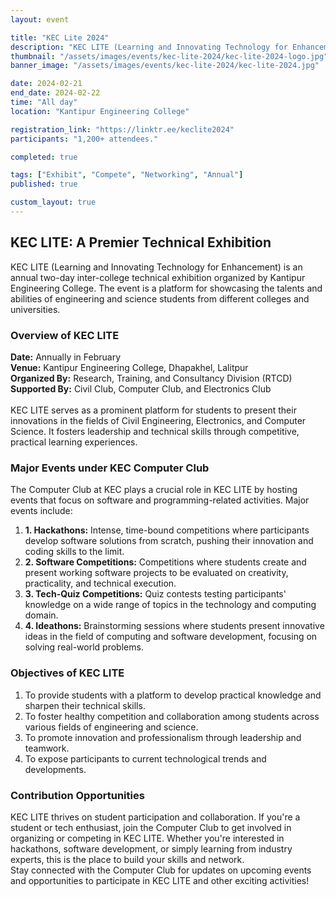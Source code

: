 ```yaml
---
layout: event

title: "KEC Lite 2024"
description: "KEC LITE (Learning and Innovating Technology for Enhancement) is an annual two-day inter-college technical exhibition organized by Kantipur Engineering College. The event is a platform for showcasing the talents and abilities of engineering and science students from different colleges and universities."
thumbnail: "/assets/images/events/kec-lite-2024/kec-lite-2024-logo.jpg"
banner_image: "/assets/images/events/kec-lite-2024/kec-lite-2024.jpg"

date: 2024-02-21
end_date: 2024-02-22
time: "All day"
location: "Kantipur Engineering College"

registration_link: "https://linktr.ee/keclite2024"
participants: "1,200+ attendees."

completed: true

tags: ["Exhibit", "Compete", "Networking", "Annual"]
published: true 

custom_layout: true
---
```


<!-- Content -->
<div class="container py-10 px-2 mx-auto items-center">
  <h2 class="text-5xl font-bold text-[{{site.text-colors.darkblue}}] text-center mb-8">
    KEC LITE: A Premier Technical Exhibition
  </h2>
    
  <!-- Image Needs to be changed later-->
  <div class="w-full h-[518.54px] bg-cover bg-center rounded-[24px] mx-auto" style="background-image: url('../assets/images/events/kec-lite-2024.png'); background-size: contain; background-repeat: no-repeat;">
  </div>


  <!-- Description -->
  <p class="text-[16px] leading-[120%] font-normal text-black mx-auto mt-4">
    KEC LITE (Learning and Innovating Technology for Enhancement) is an annual two-day inter-college technical exhibition organized by Kantipur Engineering College. The event is a platform for showcasing the talents and abilities of engineering and science students from different colleges and universities.
  </p>

  <!-- Overview -->
  <div class="mx-auto mt-4">
    <h3 class="text-[24px] font-bold text-black">Overview of KEC LITE</h3>
    <p class="text-[16px] leading-[120%] font-normal text-black">
      <b>Date:</b> Annually in February<br>
      <b>Venue:</b> Kantipur Engineering College, Dhapakhel, Lalitpur<br>
      <b>Organized By:</b> Research, Training, and Consultancy Division (RTCD)<br>
      <b>Supported By:</b> Civil Club, Computer Club, and Electronics Club<br><br>
      KEC LITE serves as a prominent platform for students to present their innovations in the fields of Civil Engineering, Electronics, and Computer Science. It fosters leadership and technical skills through competitive, practical learning experiences.
    </p>
  </div>

  <!-- Events -->
  <div class="mx-auto mt-4">
    <h3 class="text-[24px] font-bold text-black">Major Events under KEC Computer Club</h3>
    <p class="text-[16px] leading-[120%] font-normal text-black">
      The Computer Club at KEC plays a crucial role in KEC LITE by hosting events that focus on software and programming-related activities. Major events include:
      <br>
      <ol> <!-- Couldn't find a simple better way to make the numbering bold -->
        <li><strong>1. Hackathons:</strong> Intense, time-bound competitions where participants develop software solutions from scratch, pushing their innovation and coding skills to the limit.</li>
        <li><strong>2. Software Competitions:</strong> Competitions where students create and present working software projects to be evaluated on creativity, practicality, and technical execution.</li>
        <li><strong>3. Tech-Quiz Competitions:</strong> Quiz contests testing participants' knowledge on a wide range of topics in the technology and computing domain.</li>
        <li><strong>4. Ideathons:</strong> Brainstorming sessions where students present innovative ideas in the field of computing and software development, focusing on solving real-world problems.</li>
      </ol>
    </p>
  </div>

  <!-- Objectives-->
  <div class="mx-auto mt-4">
    <h3 class="text-[24px] font-bold text-black">Objectives of KEC LITE</h3>
    <ol class="list-decimal list-inside">
        <li>To provide students with a platform to develop practical knowledge and sharpen their technical skills.</li>
        <li>To foster healthy competition and collaboration among students across various fields of engineering and science.</li>
        <li>To promote innovation and professionalism through leadership and teamwork.</li>
        <li>To expose participants to current technological trends and developments.</li>
    </ol>
  </div>

  <!-- Contributing -->
  <div class="mx-auto mt-4">
    <h3 class="text-[24px] font-bold text-black">Contribution Opportunities</h3>
    <p class="text-[16px] leading-[120%] font-normal text-black">
      KEC LITE thrives on student participation and collaboration. If you're a student or tech enthusiast, join the Computer Club to get involved in organizing or competing in KEC LITE. Whether you're interested in hackathons, software development, or simply learning from industry experts, this is the place to build your skills and network.<br>Stay connected with the Computer Club for updates on upcoming events and opportunities to participate in KEC LITE and other exciting activities!
    </p>
  </div>
</div>
